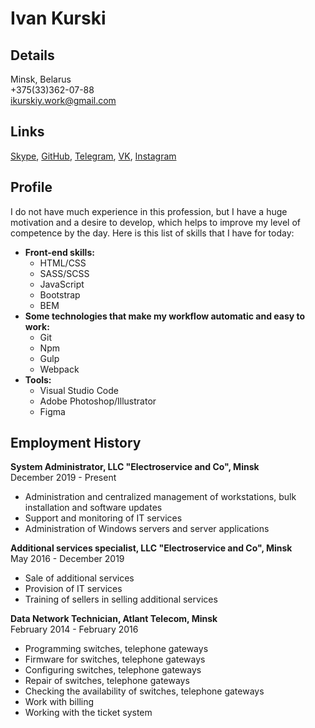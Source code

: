 # Ivan Kurski
## Details
Minsk, Belarus  
+375(33)362-07-88  
ikurskiy.work@gmail.com

## Links
[Skype](https://join.skype.com/invite/fcKDwpFC6eJE), [GitHub](https://githwest4fanub.com/), [Telegram](https://t.me/west4n), [VK](https://vk.com/westf4n), [Instagram](https://www.instagram.com/westtfan/)

## Profile
I do not have much experience in this profession, but I have a huge motivation and a desire to develop, which helps to improve my level of competence by the day. Here is this list of skills that I have for today:
* **Front-end skills:**
    * HTML/CSS
    * SASS/SCSS
    * JavaScript
    * Bootstrap
    * BEM
* **Some technologies that make my workflow automatic and easy to work:**
    * Git
    * Npm
    * Gulp
    * Webpack
* **Tools:**
    * Visual Studio Code
    * Adobe Photoshop/Illustrator
    * Figma
    
## Employment History
**System Administrator, LLC "Electroservice and Co", Minsk**  
December 2019 - Present

* Administration and centralized management of workstations, bulk installation and software updates
* Support and monitoring of IT services
* Administration of Windows servers and server applications

**Additional services specialist,  LLC "Electroservice and Co", Minsk**  
May 2016 - December 2019

* Sale of additional services
* Provision of IT services
* Training of sellers in selling additional services

**Data Network Technician, Atlant Telecom, Minsk**  
February 2014 - February 2016
* Programming switches, telephone gateways
* Firmware for switches, telephone gateways
* Configuring switches, telephone gateways
* Repair of switches, telephone gateways
* Checking the availability of switches, telephone gateways
* Work with billing
* Working with the ticket system
